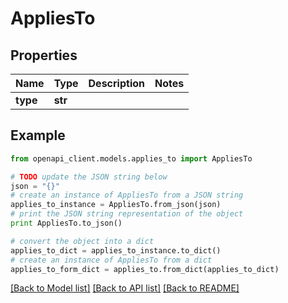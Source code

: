 # AppliesTo


## Properties
Name | Type | Description | Notes
------------ | ------------- | ------------- | -------------
**type** | **str** |  | 

## Example

```python
from openapi_client.models.applies_to import AppliesTo

# TODO update the JSON string below
json = "{}"
# create an instance of AppliesTo from a JSON string
applies_to_instance = AppliesTo.from_json(json)
# print the JSON string representation of the object
print AppliesTo.to_json()

# convert the object into a dict
applies_to_dict = applies_to_instance.to_dict()
# create an instance of AppliesTo from a dict
applies_to_form_dict = applies_to.from_dict(applies_to_dict)
```
[[Back to Model list]](../README.md#documentation-for-models) [[Back to API list]](../README.md#documentation-for-api-endpoints) [[Back to README]](../README.md)


